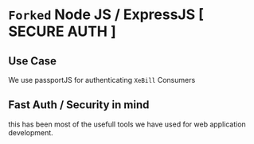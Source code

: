 # ```Forked``` Node JS / ExpressJS [ SECURE AUTH ]

## Use Case

We use passportJS for authenticating ```XeBill``` Consumers 


## Fast Auth / Security in mind

this has been most of the usefull tools we have used for web application development.
